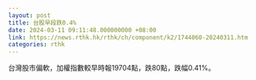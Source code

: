 ```yaml
---
layout: post
title: 台股早段跌0.4%
date: 2024-03-11 09:11:48.000000000 +08:00
link: https://news.rthk.hk/rthk/ch/component/k2/1744060-20240311.htm
categories: rthk
---
```


台灣股市偏軟，加權指數較早時報19704點，跌80點，跌幅0.41%。
